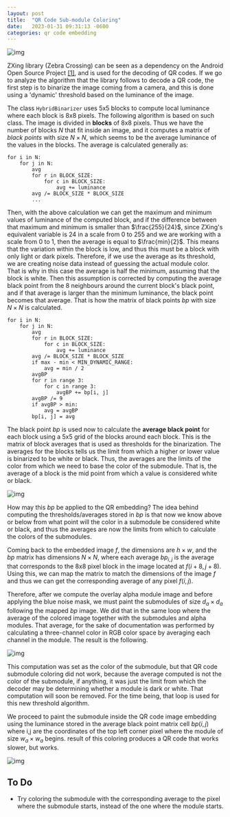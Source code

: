 ```yaml
---
layout: post
title:  "QR Code Sub-module Coloring"
date:   2023-01-31 09:31:13 -0600
categories: qr code embedding
---
```


![img]({{site.url}}/img/1/1.png)

ZXing library (Zebra Crossing) can be seen as a dependency on the Android Open Source Project [[1]](https://github.com/zxing/zxing/blob/master/core/src/main/java/com/google/zxing/common/HybridBinarizer.java), and is used for the decoding of QR codes. If we go to analyze the algorithm that the library follows to decode a QR code, the first step is to binarize the image coming from a camera, and this is done using a 'dynamic' threshold based on the luminance of the image.

The class `HybridBinarizer` uses 5x5 blocks to compute local luminance where each block is 8x8 pixels. The following algorithm is based on such class. The image is divided in **blocks** of 8x8 pixels. Thus we have the number of blocks $N$ that fit inside an image, and it computes a matrix of *black points* with size $N \times N$, which seems to be the average luminance of the values in the blocks. The average is calculated generally as:

```
for i in N:
    for j in N:
        avg
        for r in BLOCK_SIZE:
            for c in BLOCK_SIZE:
                avg += luminance
        avg /= BLOCK_SIZE * BLOCK_SIZE
        ...
```

Then, with the above calculation we can get the maximum and minimum values of luminance of the computed block, and if the difference between that maximum and minimum is smaller than $\frac{255}{24}$, since ZXing's equivalent variable is 24 in a scale from 0 to 255 and we are working with a scale from 0 to 1, then the average is equal to $\frac{min}{2}$. This means that the variation within the block is low, and thus this must be a block with only light or dark pixels. Therefore, if we use the average as its threshold, we are creating noise data instead of guessing the actual module color. That is why in this case the average is half the minimum, assuming that the block is white. Then this assumption is corrected by computing the average black point from the 8 neighbours around the current block's black point, and if that average is larger than the minimum luminance, the black point becomes that average. That is how the matrix of black points $bp$ with size $N \times N$ is calculated.

```
for i in N:
    for j in N:
        avg
        for r in BLOCK_SIZE:
            for c in BLOCK_SIZE:
                avg += luminance
        avg /= BLOCK_SIZE * BLOCK_SIZE
        if max - min < MIN_DYNAMIC_RANGE:
            avg = min / 2
        avgBP
        for r in range 3:
            for c in range 3:
                avgBP += bp[i, j]
        avgBP /= 9
        if avgBP > min:
            avg = avgBP
        bp[i, j] = avg
```

The black point $bp$ is used now to calculate the **average black point** for each block using a 5x5 grid of the blocks around each block. This is the matrix of block averages that is used as thresholds for the binarization. The averages for the blocks tells us the limit from which a higher or lower value is binarized to be white or black. Thus, the averages are the limits of the color from which we need to base the color of the submodule. That is, the average of a block is the mid point from which a value is considered white or black.

![img]({{site.url}}/img/1/2.png)

How may this $bp$ be applied to the QR embedding? The idea behind computing the thresholds/averages stored in $bp$ is that now we know above or below from what point will the color in a submodule be considered white or black, and thus the averages are now the limits from which to calculate the colors of the submodules.

Coming back to the embedded image $f$, the dimensions are $h \times w$, and the $bp$ matrix has dimensions $N \times N$, where each average $bp_{i,j}$ is the average that corresponds to the 8x8 pixel block in the image located at $f(i+8, j+8)$. Using this, we can map the matrix to match the dimensions of the image $f$ and thus we can get the corresponding average of any pixel $f(i, j)$.

Therefore, after we compute the overlay alpha module image and before applying the blue noise mask, we must paint the submodules of size $d_a \times d_a$ following the mapped $bp$ image. We did that in the same loop where the average of the colored image together with the submodules and alpha modules. That average, for the sake of documentation was performed by calculating a three-channel color in RGB color space by averaging each channel in the module. The result is the following.

![img]({{site.url}}/img/1/l-rgb.png)

This computation was set as the color of the submodule, but that QR code submodule coloring did not work, because the average computed is not the color of the submodule, if anything, it was just the limit from which the decoder may be determining whether a module is dark or white. That computation will soon be removed. For the time being, that loop is used for this new threshold algorithm.

We proceed to paint the submodule inside the QR code image embedding using the luminance stored in the average black point matrix cell $bp(i, j)$ where i,j are the coordinates of the top left corner pixel where the module of size $w_a \times w_a$ begins. result of this coloring produces a QR code that works slower, but works.

![img]({{site.url}}/img/1/hsv.png)

## To Do

- Try coloring the submodule with the corresponding average to the pixel where the submodule starts, instead of the one where the module starts.